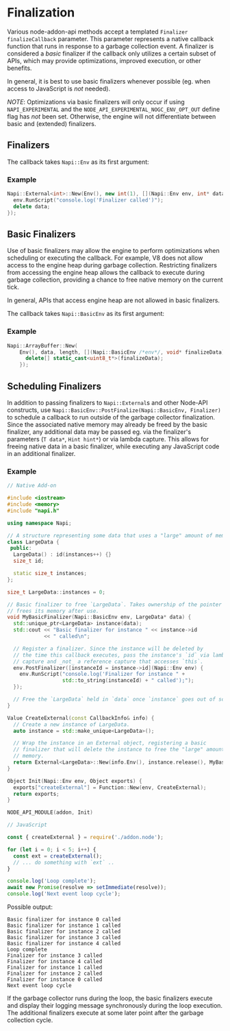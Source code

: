 # Finalization

Various node-addon-api methods accept a templated `Finalizer finalizeCallback`
parameter. This parameter represents a native callback function that runs in
response to a garbage collection event. A finalizer is considered a _basic_
finalizer if the callback only utilizes a certain subset of APIs, which may
provide optimizations, improved execution, or other benefits.

In general, it is best to use basic finalizers whenever possible (eg. when
access to JavaScript is _not_ needed).

*NOTE*: Optimizations via basic finalizers will only occur if using
`NAPI_EXPERIMENTAL` and the `NODE_API_EXPERIMENTAL_NOGC_ENV_OPT_OUT` define flag
has _not_ been set. Otherwise, the engine will not differentiate between basic
and (extended) finalizers.

## Finalizers

The callback takes `Napi::Env` as its first argument:

### Example

```cpp
Napi::External<int>::New(Env(), new int(1), [](Napi::Env env, int* data) {
  env.RunScript("console.log('Finalizer called')");
  delete data;
});
```

## Basic Finalizers

Use of basic finalizers may allow the engine to perform optimizations when
scheduling or executing the callback. For example, V8 does not allow access to
the engine heap during garbage collection. Restricting finalizers from accessing
the engine heap allows the callback to execute during garbage collection,
providing a chance to free native memory on the current tick.

In general, APIs that access engine heap are not allowed in basic finalizers.

The callback takes `Napi::BasicEnv` as its first argument:

### Example

```cpp
Napi::ArrayBuffer::New(
    Env(), data, length, [](Napi::BasicEnv /*env*/, void* finalizeData) {
      delete[] static_cast<uint8_t*>(finalizeData);
    });
```

## Scheduling Finalizers

In addition to passing finalizers to `Napi::External`s and other Node-API
constructs, use `Napi::BasicEnv::PostFinalize(Napi::BasicEnv, Finalizer)` to
schedule a callback to run outside of the garbage collector finalization. Since
the associated native memory may already be freed by the basic finalizer, any
additional data may be passed eg. via the finalizer's parameters (`T data*`,
`Hint hint*`) or via lambda capture. This allows for freeing native data in a
basic finalizer, while executing any JavaScript code in an additional finalizer.

### Example

```cpp
// Native Add-on

#include <iostream>
#include <memory>
#include "napi.h"

using namespace Napi;

// A structure representing some data that uses a "large" amount of memory.
class LargeData {
 public:
  LargeData() : id(instances++) {}
  size_t id;

  static size_t instances;
};

size_t LargeData::instances = 0;

// Basic finalizer to free `LargeData`. Takes ownership of the pointer and
// frees its memory after use.
void MyBasicFinalizer(Napi::BasicEnv env, LargeData* data) {
  std::unique_ptr<LargeData> instance(data);
  std::cout << "Basic finalizer for instance " << instance->id
            << " called\n";

  // Register a finalizer. Since the instance will be deleted by
  // the time this callback executes, pass the instance's `id` via lambda copy
  // capture and _not_ a reference capture that accesses `this`.
  env.PostFinalizer([instanceId = instance->id](Napi::Env env) {
    env.RunScript("console.log('Finalizer for instance " +
                  std::to_string(instanceId) + " called');");
  });

  // Free the `LargeData` held in `data` once `instance` goes out of scope.
}

Value CreateExternal(const CallbackInfo& info) {
  // Create a new instance of LargeData.
  auto instance = std::make_unique<LargeData>();

  // Wrap the instance in an External object, registering a basic
  // finalizer that will delete the instance to free the "large" amount of
  // memory.
  return External<LargeData>::New(info.Env(), instance.release(), MyBasicFinalizer);
}

Object Init(Napi::Env env, Object exports) {
  exports["createExternal"] = Function::New(env, CreateExternal);
  return exports;
}

NODE_API_MODULE(addon, Init)
```

```js
// JavaScript

const { createExternal } = require('./addon.node');

for (let i = 0; i < 5; i++) {
  const ext = createExternal();
  // ... do something with `ext` ..
}

console.log('Loop complete');
await new Promise(resolve => setImmediate(resolve));
console.log('Next event loop cycle');
```

Possible output:

```
Basic finalizer for instance 0 called
Basic finalizer for instance 1 called
Basic finalizer for instance 2 called
Basic finalizer for instance 3 called
Basic finalizer for instance 4 called
Loop complete
Finalizer for instance 3 called
Finalizer for instance 4 called
Finalizer for instance 1 called
Finalizer for instance 2 called
Finalizer for instance 0 called
Next event loop cycle
```

If the garbage collector runs during the loop, the basic finalizers execute and
display their logging message synchronously during the loop execution. The
additional finalizers execute at some later point after the garbage collection
cycle.
